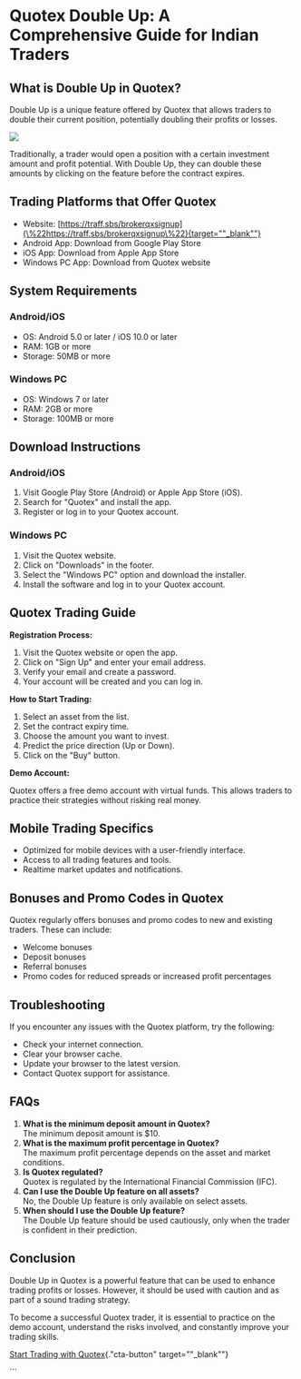 # Quotex Double Up: A Comprehensive Guide for Indian Traders

## What is Double Up in Quotex?

Double Up is a unique feature offered by Quotex that allows traders to
double their current position, potentially doubling their profits or
losses.

[![](https://static.quotex.io/files/4_en/300_250.jpg)](https://traff.sbs/brokerqxlid)

Traditionally, a trader would open a position with a certain investment
amount and profit potential. With Double Up, they can double these
amounts by clicking on the feature before the contract expires.

## Trading Platforms that Offer Quotex

-   Website:
    [https://traff.sbs/brokerqxsignup](\%22https://traff.sbs/brokerqxsignup\%22){target=""_blank""}
-   Android App: Download from Google Play Store
-   iOS App: Download from Apple App Store
-   Windows PC App: Download from Quotex website

## System Requirements

### Android/iOS

-   OS: Android 5.0 or later / iOS 10.0 or later
-   RAM: 1GB or more
-   Storage: 50MB or more

### Windows PC

-   OS: Windows 7 or later
-   RAM: 2GB or more
-   Storage: 100MB or more

## Download Instructions

### Android/iOS

1.  Visit Google Play Store (Android) or Apple App Store (iOS).
2.  Search for "Quotex" and install the app.
3.  Register or log in to your Quotex account.

### Windows PC

1.  Visit the Quotex website.
2.  Click on "Downloads" in the footer.
3.  Select the "Windows PC" option and download the installer.
4.  Install the software and log in to your Quotex account.

## Quotex Trading Guide

**Registration Process:**

1.  Visit the Quotex website or open the app.
2.  Click on "Sign Up" and enter your email address.
3.  Verify your email and create a password.
4.  Your account will be created and you can log in.

**How to Start Trading:**

1.  Select an asset from the list.
2.  Set the contract expiry time.
3.  Choose the amount you want to invest.
4.  Predict the price direction (Up or Down).
5.  Click on the "Buy" button.

**Demo Account:**

Quotex offers a free demo account with virtual funds. This allows
traders to practice their strategies without risking real money.

## Mobile Trading Specifics

-   Optimized for mobile devices with a user-friendly interface.
-   Access to all trading features and tools.
-   Realtime market updates and notifications.

## Bonuses and Promo Codes in Quotex

Quotex regularly offers bonuses and promo codes to new and existing
traders. These can include:

-   Welcome bonuses
-   Deposit bonuses
-   Referral bonuses
-   Promo codes for reduced spreads or increased profit percentages

## Troubleshooting

If you encounter any issues with the Quotex platform, try the following:

-   Check your internet connection.
-   Clear your browser cache.
-   Update your browser to the latest version.
-   Contact Quotex support for assistance.

## FAQs

1.  **What is the minimum deposit amount in Quotex?**\
    The minimum deposit amount is \$10.
2.  **What is the maximum profit percentage in Quotex?**\
    The maximum profit percentage depends on the asset and market
    conditions.
3.  **Is Quotex regulated?**\
    Quotex is regulated by the International Financial Commission (IFC).
4.  **Can I use the Double Up feature on all assets?**\
    No, the Double Up feature is only available on select assets.
5.  **When should I use the Double Up feature?**\
    The Double Up feature should be used cautiously, only when the
    trader is confident in their prediction.

## Conclusion

Double Up in Quotex is a powerful feature that can be used to enhance
trading profits or losses. However, it should be used with caution and
as part of a sound trading strategy.

To become a successful Quotex trader, it is essential to practice on the
demo account, understand the risks involved, and constantly improve your
trading skills.

[Start Trading with
Quotex](\%22https://traff.sbs/brokerqxsignup\%22){."cta-button"
target=""_blank""}

\`\`\`

